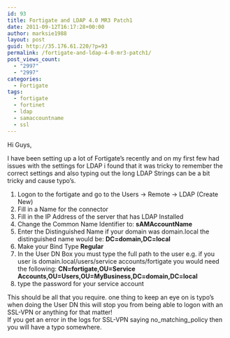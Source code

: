 ```yaml
---
id: 93
title: Fortigate and LDAP 4.0 MR3 Patch1
date: 2011-09-12T16:17:28+00:00
author: marksie1988
layout: post
guid: http://35.176.61.220/?p=93
permalink: /fortigate-and-ldap-4-0-mr3-patch1/
post_views_count:
  - "2997"
  - "2997"
categories:
  - Fortigate
tags:
  - fortigate
  - fortinet
  - ldap
  - samaccountname
  - ssl
---
```

Hi Guys,

I have been setting up a lot of Fortigate&#8217;s recently and on my first few had issues with the settings for LDAP i found that it was tricky to remember the correct settings and also typing out the long LDAP Strings can be a bit tricky and cause typo&#8217;s.

  1. Logon to the fortigate and go to the Users -> Remote -> LDAP (Create New)
  2. Fill in a Name for the connector
  3. Fill in the IP Address of the server that has LDAP Installed
  4. Change the Common Name Identifier to: **sAMAccountName**
  5. Enter the Distinguished Name if your domain was domain.local the distinguished name would be: **DC=domain,DC=local**
  6. Make your Bind Type **Regular**
  7. In the User DN Box you must type the full path to the user e.g. if you user is domain.local/users/service accounts/fortigate you would need the following: **CN=fortigate,OU=Service Accounts,OU=Users,OU=MyBusiness,DC=domain,DC=local**
  8. type the password for your service account

<div>
  This should be all that you require. one thing to keep an eye on is typo&#8217;s when doing the User DN this will stop you from being able to logon with an SSL-VPN or anything for that matter!
</div>

<div>
  If you get an error in the logs for SSL-VPN saying no_matching_policy then you will have a typo somewhere.
</div>